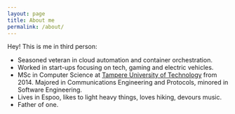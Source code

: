```yaml
---
layout: page
title: About me
permalink: /about/
---
```


Hey! This is me in third person:

* Seasoned veteran in cloud automation and container orchestration.
* Worked in start-ups focusing on tech, gaming and electric vehicles.
* MSc in Computer Science at [Tampere University of Technology](http://www.tut.fi/en/) from 2014. Majored in Communications Engineering and Protocols, minored in Software Engineering.
* Lives in Espoo, likes to light heavy things, loves hiking, devours music.
* Father of one.
